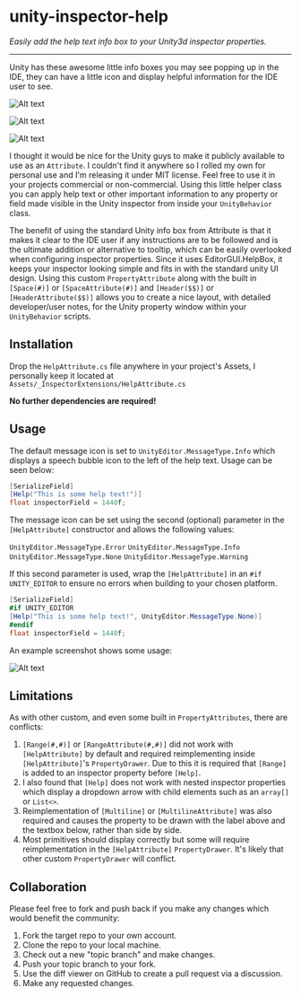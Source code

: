 # unity-inspector-help
*Easily add the help text info box to your Unity3d inspector properties.*

---

Unity has these awesome little info boxes you may see popping up in the IDE, they can have a little icon and display helpful information for the IDE user to see.

![Alt text](/screenshots/ss-unity-console.png?raw=true)

![Alt text](/screenshots/ss-unity-inspector-1.png?raw=true)

![Alt text](/screenshots/ss-unity-inspector-2.png?raw=true)

I thought it would be nice for the Unity guys to make it publicly available to use as an `Attribute`. I couldn't find it anywhere so I rolled my own for personal use and I'm releasing it under MIT license. Feel free to use it in your projects commercial or non-commercial. Using this little helper class you can apply help text or other important information to any property or field made visible in the Unity inspector from inside your `UnityBehavior` class.

The benefit of using the standard Unity info box from Attribute is that it makes it clear to the IDE user if any instructions are to be followed and is the ultimate addition or alternative to tooltip, which can be easily overlooked when configuring inspector properties. Since it uses EditorGUI.HelpBox, it keeps your inspector looking simple and fits in with the standard unity UI design. Using this custom `PropertyAttribute` along with the built in `[Space(#)]` or `[SpaceAttribute(#)]` and `[Header($$)]` or `[HeaderAttribute($$)]` allows you to create a nice layout, with detailed developer/user notes, for the Unity property window within your `UnityBehavior` scripts.

## Installation

Drop the `HelpAttribute.cs` file anywhere in your project's Assets, I personally keep it located at `Assets/_InspectorExtensions/HelpAttribute.cs`

**No further dependencies are required!**


## Usage

The default message icon is set to `UnityEditor.MessageType.Info` which displays a speech bubble icon to the left of the help text. Usage can be seen below:

```c#
[SerializeField]
[Help("This is some help text!")]
float inspectorField = 1440f;
```

The message icon can be set using the second (optional) parameter in the `[HelpAttribute]` constructor and allows the following values:

`UnityEditor.MessageType.Error`
`UnityEditor.MessageType.Info`
`UnityEditor.MessageType.None`
`UnityEditor.MessageType.Warning`

 If this second parameter is used, wrap the `[HelpAttribute]` in an `#if UNITY_EDITOR` to ensure no errors when building to your chosen platform.

```c#
[SerializeField]
#if UNITY_EDITOR
[Help("This is some help text!", UnityEditor.MessageType.None)]
#endif
float inspectorField = 1440f;
```

An example screenshot shows some usage:

![Alt text](/screenshots/ss-unity-help-attribute.png?raw=true)


## Limitations

As with other custom, and even some built in `PropertyAttributes`, there are conflicts:

1. `[Range(#,#)]` or `[RangeAttribute(#,#)]` did not work with `[HelpAttribute]` by default and required reimplementing inside `[HelpAttribute]`'s `PropertyDrawer`. Due to this it is required that `[Range]` is added to an inspector property before `[Help]`.
2. I also found that `[Help]` does not work with nested inspector properties which display a dropdown arrow with child elements such as an `array[]` or `List<>`.
3. Reimplementation of `[Multiline]` or `[MultilineAttribute]` was also required and causes the property to be drawn with the label above and the textbox below, rather than side by side.
4. Most primitives should display correctly but some will require reimplementation in the `[HelpAttribute]` `PropertyDrawer`. It's likely that other custom `PropertyDrawer` will conflict.


## Collaboration

Please feel free to fork and push back if you make any changes which would benefit the community:

1. Fork the target repo to your own account.
2. Clone the repo to your local machine.
3. Check out a new "topic branch" and make changes.
4. Push your topic branch to your fork.
5. Use the diff viewer on GitHub to create a pull request via a discussion.
6. Make any requested changes.
